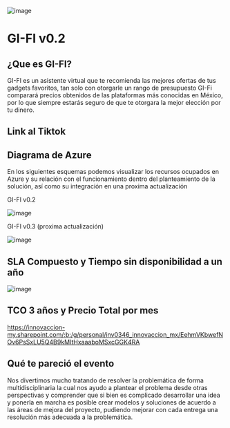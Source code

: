 ![image](https://user-images.githubusercontent.com/94363566/146698658-2737eb24-266f-4ae6-9873-b24b8c3b22cc.png)


# GI-FI v0.2

## ¿Que es GI-FI?

GI-FI es un asistente virtual que te recomienda las mejores ofertas de tus gadgets favoritos, tan solo con otorgarle un rango de presupuesto GI-Fi comparará precios obtenidos de las plataformas más conocidas en México, por lo que siempre estarás seguro de que te otorgara la mejor elección por tu dinero.

## Link al Tiktok

## Diagrama de Azure

En los siguientes esquemas podemos visualizar los recursos ocupados en Azure y su relación con el funcionamiento dentro del planteamiento de la solución, así como su integración en una proxima actualización

GI-FI v0.2

![image](https://user-images.githubusercontent.com/94363566/146697640-fea94ce3-91f6-4a00-bb74-49e12f3bbe60.png)

GI-FI v0.3 (proxima actualización)

![image](https://user-images.githubusercontent.com/94363566/146697661-470fa06c-c8d6-44c5-b3f9-5c0c5db9d153.png)

## SLA Compuesto y Tiempo sin disponibilidad a un año

![image](https://user-images.githubusercontent.com/94363566/146697687-3143ea4d-bd55-49d2-bae1-df41a7addbc5.png)

## TCO 3 años y Precio Total por mes

https://innovaccion-my.sharepoint.com/:b:/g/personal/inv0346_innovaccion_mx/EehmVKbwefNOv6PsSxLU5Q4B9kMItHxaaaboMSxcGGK4RA

## Qué te pareció el evento

Nos divertimos mucho tratando de resolver la problemática de forma multidisciplinaria
la cual nos ayudo a plantear el problema desde otras perspectivas y comprender
que si bien es complicado desarrollar una idea y ponerla en marcha es posible
crear modelos y soluciones de acuerdo a las áreas de mejora del proyecto,
pudiendo mejorar con cada entrega una resolución más adecuada a la problemática.
